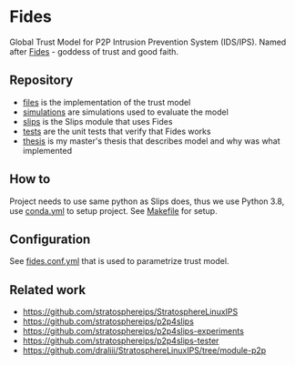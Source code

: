 # Fides

Global Trust Model for P2P Intrusion Prevention System (IDS/IPS). Named
after [Fides](https://en.wikipedia.org/wiki/Fides_(deity)) - goddess of trust and good faith.

## Repository

* [files](fides) is the implementation of the trust model
* [simulations](simulations) are simulations used to evaluate the model
* [slips](slips) is the Slips module that uses Fides
* [tests](tests) are the unit tests that verify that Fides works
* [thesis](thesis) is my master's thesis that describes model and why was what implemented

## How to

Project needs to use same python as Slips does, thus we use Python 3.8, use [conda.yml](conda.yml) to setup project.
See [Makefile](Makefile) for setup.

## Configuration

See [fides.conf.yml](fides.conf.yml) that is used to parametrize trust model.

## Related work

* https://github.com/stratosphereips/StratosphereLinuxIPS
* https://github.com/stratosphereips/p2p4slips
* https://github.com/stratosphereips/p2p4slips-experiments
* https://github.com/stratosphereips/p2p4slips-tester
* https://github.com/draliii/StratosphereLinuxIPS/tree/module-p2p
